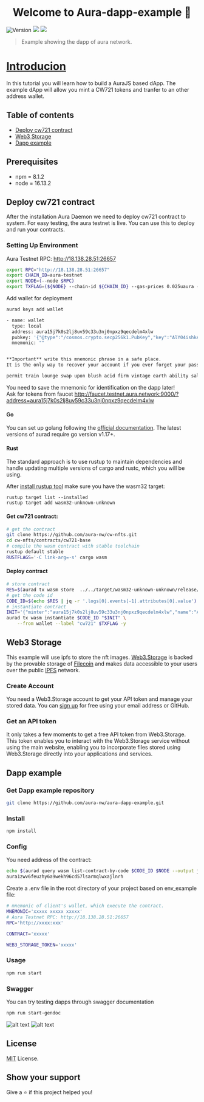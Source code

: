 <h1 align="center">Welcome to Aura-dapp-example 👋</h1>
<p>
  <img alt="Version" src="https://img.shields.io/badge/version-1.0.0-blue.svg?cacheSeconds=2592000" />
  <img src="https://img.shields.io/badge/npm-8.1.2-blue.svg" />
  <img src="https://img.shields.io/badge/node-16.13.2-blue.svg" />
</p>

> Example showing the dapp of aura network.

# [Introducion](https://github.com/aura-nw/aura-dapp-example)
In this tutorial you will learn how to build a AuraJS based dApp. The example dApp will allow you mint a CW721 tokens and tranfer to an other address wallet.

## Table of contents
* [Deploy cw721 contract](#deploy-cw721-contract)
* [Web3 Storage](#web3-storage)
* [Dapp example](#dapp-example)

## Prerequisites

- npm = 8.1.2
- node = 16.13.2

## Deploy cw721 contract
After the installation Aura Daemon we need to deploy cw721 contract to system.  For easy testing, the aura testnet is live. You can use this to deploy and run your contracts.
### Setting Up Environment
Aura Testnet RPC: http://18.138.28.51:26657
```sh
export RPC="http://18.138.28.51:26657" 
export CHAIN_ID=aura-testnet
export NODE=(--node $RPC)
export TXFLAG=(${NODE} --chain-id ${CHAIN_ID} --gas-prices 0.025uaura --gas auto --gas-adjustment 1.3)
```
Add wallet for deployment
```sh
aurad keys add wallet

- name: wallet
  type: local
  address: aura15j7k0s2lj8uv59c33u3nj0npxz9qecdelm4xlw
  pubkey: '{"@type":"/cosmos.crypto.secp256k1.PubKey","key":"AlY04ishkA5SGTXu/7ptgUIL9HffP3kAI9UKJgUfh/ni"}'
  mnemonic: ""


**Important** write this mnemonic phrase in a safe place.
It is the only way to recover your account if you ever forget your password.

permit train lounge swap upon blush acid firm vintage earth ability salt youth collect frequent twice settle often salon allow fiber permit skull hotel
```
You need to save the mnemonic for identification on the dapp later!  
Ask for tokens from faucet http://faucet.testnet.aura.network:9000/?address=aura15j7k0s2lj8uv59c33u3nj0npxz9qecdelm4xlw

#### Go  
You can set up golang following the [official documentation](https://github.com/golang/go/wiki#working-with-go). The latest versions of aurad require go version v1.17+.   
#### Rust  
The standard approach is to use rustup to maintain dependencies and handle updating multiple versions of cargo and rustc, which you will be using.  

After [install rustup tool](https://rustup.rs/) make sure you have the wasm32 target:
```
rustup target list --installed
rustup target add wasm32-unknown-unknown
```
#### Get cw721 contract:
```sh
# get the contract
git clone https://github.com/aura-nw/cw-nfts.git
cd cw-nfts/contracts/cw721-base
# compile the wasm contract with stable toolchain
rustup default stable
RUSTFLAGS='-C link-arg=-s' cargo wasm
```
#### Deploy contract
```sh
# store contract
RES=$(aurad tx wasm store  ../../target/wasm32-unknown-unknown/release/cw721_base.wasm --from wallet --node http://18.138.28.51:26657 --chain-id aura-testnet --gas-prices 0.025uaura --gas auto --gas-adjustment 1.3 -y --output json)
# get the code id
CODE_ID=$(echo $RES | jq -r '.logs[0].events[-1].attributes[0].value')
# instantiate contract
INIT='{"minter":"aura15j7k0s2lj8uv59c33u3nj0npxz9qecdelm4xlw","name":"Aura NFT","symbol":"ANFT"}'
aurad tx wasm instantiate $CODE_ID "$INIT" \
    --from wallet --label "cw721" $TXFLAG -y
```
## Web3 Storage

This example will use ipfs to store the nft images. [Web3.Storage](https://web3.storage) is backed by the provable storage of [Filecoin](https://filecoin.io) and makes data accessible to your users over the public [IPFS](https://ipfs.io/) network.  
### Create Account
You need a Web3.Storage account to get your API token and manage your stored data. You can [sign up](https://docs.web3.storage/#create-an-account) for free using your email address or GitHub.  
### Get an API token
It only takes a few moments to get a free API token from Web3.Storage. This token enables you to interact with the Web3.Storage service without using the main website, enabling you to incorporate files stored using Web3.Storage directly into your applications and services.

## Dapp example

### Get Dapp example repository
```bash
git clone https://github.com/aura-nw/aura-dapp-example.git
```
### Install

```bash 
npm install
```
### Config
You need address of the contract:
```sh
echo $(aurad query wasm list-contract-by-code $CODE_ID $NODE --output json | jq -r '.contracts[-1]')
aura1zwv6feuzhy6a9wekh96cd57lsarmqlwxajlnrh
```
Create a .env file in the root directory of your project based on env_example file:
```bash
# mnemonic of client's wallet, which execute the contract. 
MNEMONIC='xxxxx xxxxx xxxxx'
# Aura Testnet RPC: http://18.138.28.51:26657
RPC='http://xxxx:xxx'

CONTRACT='xxxxx'

WEB3_STORAGE_TOKEN='xxxxx'
```
### Usage

```bash 
npm run start
```
### Swagger 
You can try testing dapps through swagger documentation
```bash 
npm run start-gendoc
```
![alt text](https://github.com/aura-nw/docs/blob/main/static/img/dapp-example-swagger1.PNG)
![alt text](https://github.com/aura-nw/docs/blob/main/static/img/dapp-example-swagger2.PNG)

## License

[MIT](https://github.com/aura-nw/aura-dapp-example/blob/main/LICENSE) License.


## Show your support

Give a ⭐️ if this project helped you!
